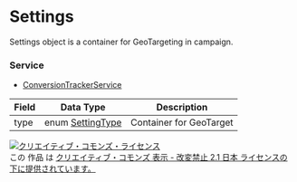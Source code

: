 # Settings
Settings object is a container for GeoTargeting in campaign.
### Service
+ [ConversionTrackerService](../services/ConversionTrackerService.md)

| Field | Data Type | Description | 
|---|---|---|
| type| enum <a href="../data/SettingType.md">SettingType</a>| Container for GeoTarget |
<a rel="license" href="http://creativecommons.org/licenses/by-nd/2.1/jp/"><img alt="クリエイティブ・コモンズ・ライセンス" style="border-width:0" src="https://i.creativecommons.org/l/by-nd/2.1/jp/88x31.png" /></a><br />この 作品 は <a rel="license" href="http://creativecommons.org/licenses/by-nd/2.1/jp/">クリエイティブ・コモンズ 表示 - 改変禁止 2.1 日本 ライセンスの下に提供されています。</a>
